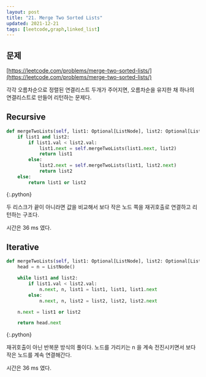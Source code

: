 ```yaml
---
layout: post
title: "21. Merge Two Sorted Lists"
updated: 2021-12-21
tags: [leetcode,graph,linked_list]
---
```


## 문제

[https://leetcode.com/problems/merge-two-sorted-lists/](https://leetcode.com/problems/merge-two-sorted-lists/)

각각 오름차순으로 정렬된 연결리스트 두개가 주어지면, 오름차순을 유지한 채 하나의 연결리스트로 만들어 리턴하는 문제다.

## Recursive

```python
def mergeTwoLists(self, list1: Optional[ListNode], list2: Optional[ListNode]) -> Optional[ListNode]:
    if list1 and list2:
        if list1.val < list2.val:
            list1.next = self.mergeTwoLists(list1.next, list2)
            return list1
        else:
            list2.next = self.mergeTwoLists(list1, list2.next)
            return list2
    else:
        return list1 or list2
```
{:.python}

두 리스크가 끝이 아니라면 값을 비교해서 보다 작은 노드 쪽을 재귀호출로 연결하고 리턴하는 구조다.

시간은 36 ms 였다.

## Iterative

```python
def mergeTwoLists(self, list1: Optional[ListNode], list2: Optional[ListNode]) -> Optional[ListNode]:
    head = n = ListNode()

    while list1 and list2:
        if list1.val < list2.val:
            n.next, n, list1 = list1, list1, list1.next
        else:
            n.next, n, list2 = list2, list2, list2.next

    n.next = list1 or list2

    return head.next
```
{:.python}

재귀호출이 아닌 반복문 방식의 풀이다. 노드를 가리키는 n 을 계속 전진시키면서 보다 작은 노드를 계속 연결해간다.

시간은 36 ms 였다.
